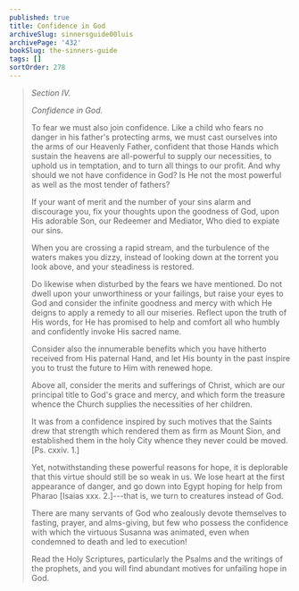 ```yaml
---
published: true
title: Confidence in God
archiveSlug: sinnersguide00luis
archivePage: '432'
bookSlug: the-sinners-guide
tags: []
sortOrder: 278
---
```


> *Section IV.*
> 
> *Confidence in God.*
> 
> To fear we must also join confidence. Like a child who fears no danger in his father's protecting arms, we must cast ourselves into the arms of our Heavenly Father, confident that those Hands which sustain the heavens are all-powerful to supply our necessities, to uphold us in temptation, and to turn all things to our profit. And why should we not have confidence in God? Is He not the most powerful as well as the most tender of fathers?
> 
> If your want of merit and the number of your sins alarm and discourage you, fix your thoughts upon the goodness of God, upon His adorable Son, our Redeemer and Mediator, Who died to expiate our sins.
> 
> When you are crossing a rapid stream, and the turbulence of the waters makes you dizzy, instead of looking down at the torrent you look above, and your steadiness is restored.
> 
> Do likewise when disturbed by the fears we have mentioned. Do not dwell upon your unworthiness or your failings, but raise your eyes to God and consider the infinite goodness and mercy with which He deigns to apply a remedy to all our miseries. Reflect upon the truth of His words, for He has promised to help and comfort all who humbly and confidently invoke His sacred name.
> 
> Consider also the innumerable benefits which you have hitherto received from His paternal Hand, and let His bounty in the past inspire you to trust the future to Him with renewed hope.
> 
> Above all, consider the merits and sufferings of Christ, which are our principal title to God's grace and mercy, and which form the treasure whence the Church supplies the necessities of her children.
> 
> It was from a confidence inspired by such motives that the Saints drew that strength which rendered them as firm as Mount Sion, and established them in the holy City whence they never could be moved. [Ps. cxxiv. 1.]
> 
> Yet, notwithstanding these powerful reasons for hope, it is deplorable that this virtue should still be so weak in us. We lose heart at the first appearance of danger, and go down into Egypt hoping for help from Pharao [Isaias xxx. 2.]---that is, we turn to creatures instead of God.
> 
> There are many servants of God who zealously devote themselves to fasting, prayer, and alms-giving, but few who possess the confidence with which the virtuous Susanna was animated, even when condemned to death and led to execution!
> 
> Read the Holy Scriptures, particularly the Psalms and the writings of the prophets, and you will find abundant motives for unfailing hope in God.
